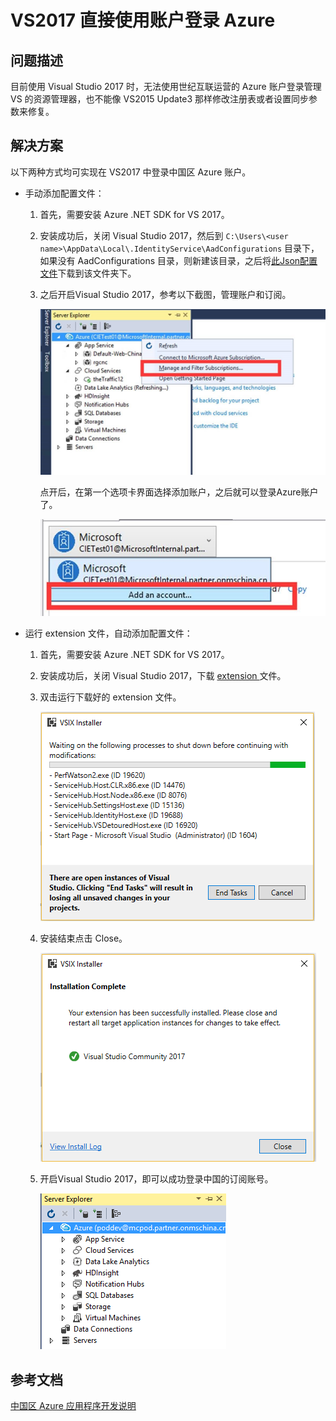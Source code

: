 <properties
    pageTitle="VS2017 直接使用账户登录 Azure"
    description="VS2017 直接使用账户登录 Azure"
    service=""
    resource=""
    authors="Chen Rui"
    displayOrder=""
    selfHelpType=""
    supportTopicIds=""
    productPesIds=""
    resourceTags="PowerShell, VS2017"
    cloudEnvironments="MoonCake" />
<tags
    ms.service="na-aog"
    ms.date=""
    wacn.date="03/17/2017" />
# VS2017 直接使用账户登录 Azure

## **问题描述**

目前使用 Visual Studio 2017 时，无法使用世纪互联运营的 Azure 账户登录管理 VS 的资源管理器，也不能像 VS2015 Update3 那样修改注册表或者设置同步参数来修复。

## **解决方案**

以下两种方式均可实现在 VS2017 中登录中国区 Azure 账户。

- 手动添加配置文件：

    1. 首先，需要安装 Azure .NET SDK for VS 2017。

    2. 安装成功后，关闭 Visual Studio 2017，然后到 `C:\Users\<user name>\AppData\Local\.IdentityService\AadConfigurations` 目录下，如果没有 AadConfigurations 目录，则新建该目录，之后将<a href="./media/aog-portal-management-qa-vs2017-login/AadProvider.Configuration.json" download target="_blank">此Json配置文件</a>下载到该文件夹下。

    3. 之后开启Visual Studio 2017，参考以下截图，管理账户和订阅。

        ![manage-subscriptions](./media/aog-portal-management-qa-vs2017-login/manage-subscriptions.jpg)

        点开后，在第一个选项卡界面选择添加账户，之后就可以登录Azure账户了。

        ![add-account](./media/aog-portal-management-qa-vs2017-login/add-account.jpg)

- 运行 extension 文件，自动添加配置文件：

    1. 首先，需要安装 Azure .NET SDK for VS 2017。

    2. 安装成功后，关闭 Visual Studio 2017，下载 <a href="./media/aog-portal-management-qa-vs2017-login/AzureEnvironmentSelector.vsix" download target="_blank"> extension </a>文件。

    3. 双击运行下载好的 extension 文件。

        ![Capture](./media/aog-portal-management-qa-vs2017-login/Capture.png)

    4. 安装结束点击 Close。

        ![Capture1](./media/aog-portal-management-qa-vs2017-login/Capture1.png)

    5. 开启Visual Studio 2017，即可以成功登录中国的订阅账号。

        ![Capture2](./media/aog-portal-management-qa-vs2017-login/Capture2.png)

## **参考文档**

[中国区 Azure 应用程序开发说明](/documentation/articles/developerdifferences/)
